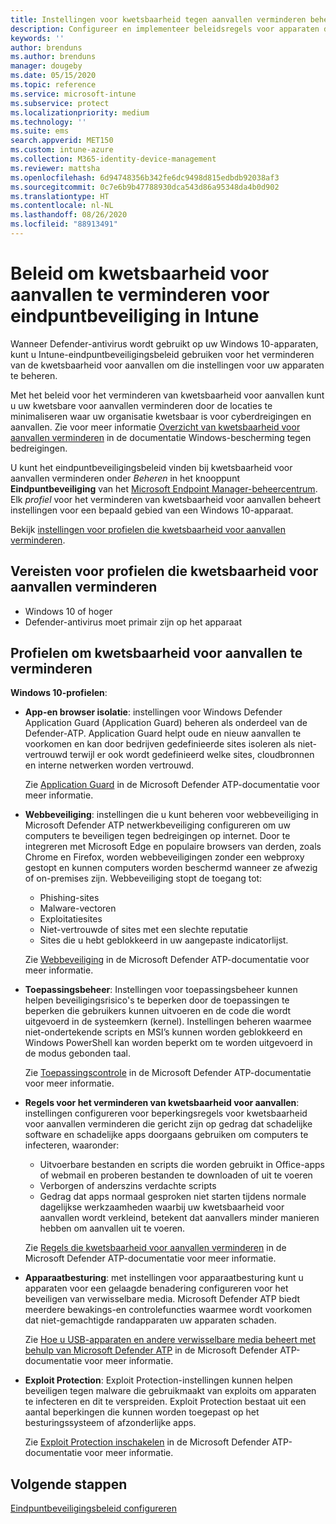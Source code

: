 ```yaml
---
title: Instellingen voor kwetsbaarheid tegen aanvallen verminderen beheren met eindpuntbeveiligingsbeleid in Microsoft Intune | Microsoft Docs
description: Configureer en implementeer beleidsregels voor apparaten die u beheert met eindpuntbeveiligingsinstellingen voor het beleid om kwetsbaarheid voor aanvallen te verminderen in Microsoft Intune
keywords: ''
author: brenduns
ms.author: brenduns
manager: dougeby
ms.date: 05/15/2020
ms.topic: reference
ms.service: microsoft-intune
ms.subservice: protect
ms.localizationpriority: medium
ms.technology: ''
ms.suite: ems
search.appverid: MET150
ms.custom: intune-azure
ms.collection: M365-identity-device-management
ms.reviewer: mattsha
ms.openlocfilehash: 6d94748356b342fe6dc9498d815edbdb92038af3
ms.sourcegitcommit: 0c7e6b9b47788930dca543d86a95348da4b0d902
ms.translationtype: HT
ms.contentlocale: nl-NL
ms.lasthandoff: 08/26/2020
ms.locfileid: "88913491"
---
```

# <a name="attack-surface-reduction-policy-for-endpoint-security-in-intune"></a>Beleid om kwetsbaarheid voor aanvallen te verminderen voor eindpuntbeveiliging in Intune

Wanneer Defender-antivirus wordt gebruikt op uw Windows 10-apparaten, kunt u Intune-eindpuntbeveiligingsbeleid gebruiken voor het verminderen van de kwetsbaarheid voor aanvallen om die instellingen voor uw apparaten te beheren.

Met het beleid voor het verminderen van kwetsbaarheid voor aanvallen kunt u uw kwetsbare voor aanvallen verminderen door de locaties te minimaliseren waar uw organisatie kwetsbaar is voor cyberdreigingen en aanvallen. Zie voor meer informatie [Overzicht van kwetsbaarheid voor aanvallen verminderen]( /windows/security/threat-protection/microsoft-defender-atp/overview-attack-surface-reduction) in de documentatie Windows-bescherming tegen bedreigingen.

U kunt het eindpuntbeveiligingsbeleid vinden bij kwetsbaarheid voor aanvallen verminderen onder *Beheren* in het knooppunt **Eindpuntbeveiliging** van het [Microsoft Endpoint Manager-beheercentrum](https://go.microsoft.com/fwlink/?linkid=2109431). Elk *profiel* voor het verminderen van kwetsbaarheid voor aanvallen beheert instellingen voor een bepaald gebied van een Windows 10-apparaat.

Bekijk [instellingen voor profielen die kwetsbaarheid voor aanvallen verminderen](../protect/endpoint-security-asr-profile-settings.md).

## <a name="prerequisites-for-attack-surface-reduction-profiles"></a>Vereisten voor profielen die kwetsbaarheid voor aanvallen verminderen

- Windows 10 of hoger
- Defender-antivirus moet primair zijn op het apparaat

## <a name="attack-surface-reduction-profiles"></a>Profielen om kwetsbaarheid voor aanvallen te verminderen

**Windows 10-profielen**:

- **App-en browser isolatie**: instellingen voor Windows Defender Application Guard (Application Guard) beheren als onderdeel van de Defender-ATP. Application Guard helpt oude en nieuw aanvallen te voorkomen en kan door bedrijven gedefinieerde sites isoleren als niet-vertrouwd terwijl er ook wordt gedefinieerd welke sites, cloudbronnen en interne netwerken worden vertrouwd.

  Zie [Application Guard](/windows/security/threat-protection/windows-defender-application-guard/wd-app-guard-overview) in de Microsoft Defender ATP-documentatie voor meer informatie.

- **Webbeveiliging**: instellingen die u kunt beheren voor webbeveiliging in Microsoft Defender ATP netwerkbeveiliging configureren om uw computers te beveiligen tegen bedreigingen op internet. Door te integreren met Microsoft Edge en populaire browsers van derden, zoals Chrome en Firefox, worden webbeveiligingen zonder een webproxy gestopt en kunnen computers worden beschermd wanneer ze afwezig of on-premises zijn. Webbeveiliging stopt de toegang tot:
  - Phishing-sites
  - Malware-vectoren
  - Exploitatiesites
  - Niet-vertrouwde of sites met een slechte reputatie
  - Sites die u hebt geblokkeerd in uw aangepaste indicatorlijst.

  Zie [Webbeveiliging](/windows/security/threat-protection/microsoft-defender-atp/web-protection-overview) in de Microsoft Defender ATP-documentatie voor meer informatie.

- **Toepassingsbeheer**: Instellingen voor toepassingsbeheer kunnen helpen beveiligingsrisico's te beperken door de toepassingen te beperken die gebruikers kunnen uitvoeren en de code die wordt uitgevoerd in de systeemkern (kernel). Instellingen beheren waarmee niet-ondertekende scripts en MSI’s kunnen worden geblokkeerd en Windows PowerShell kan worden beperkt om te worden uitgevoerd in de modus gebonden taal.

  Zie [Toepassingscontrole](/windows/security/threat-protection/windows-defender-application-control/windows-defender-application-control) in de Microsoft Defender ATP-documentatie voor meer informatie.

- **Regels voor het verminderen van kwetsbaarheid voor aanvallen**: instellingen configureren voor beperkingsregels voor kwetsbaarheid voor aanvallen verminderen die gericht zijn op gedrag dat schadelijke software en schadelijke apps doorgaans gebruiken om computers te infecteren, waaronder:
  - Uitvoerbare bestanden en scripts die worden gebruikt in Office-apps of webmail en proberen bestanden te downloaden of uit te voeren
  - Verborgen of anderszins verdachte scripts
  - Gedrag dat apps normaal gesproken niet starten tijdens normale dagelijkse werkzaamheden waarbij uw kwetsbaarheid voor aanvallen wordt verkleind, betekent dat aanvallers minder manieren hebben om aanvallen uit te voeren.

  Zie [Regels die kwetsbaarheid voor aanvallen verminderen](/windows/security/threat-protection/microsoft-defender-atp/attack-surface-reduction) in de Microsoft Defender ATP-documentatie voor meer informatie.

- **Apparaatbesturing**: met instellingen voor apparaatbesturing kunt u apparaten voor een gelaagde benadering configureren voor het beveiligen van verwisselbare media. Microsoft Defender ATP biedt meerdere bewakings-en controlefuncties waarmee wordt voorkomen dat niet-gemachtigde randapparaten uw apparaten schaden.

  Zie [Hoe u USB-apparaten en andere verwisselbare media beheert met behulp van Microsoft Defender ATP](/windows/security/threat-protection/device-control/control-usb-devices-using-intune) in de Microsoft Defender ATP-documentatie voor meer informatie.

- **Exploit Protection**: Exploit Protection-instellingen kunnen helpen beveiligen tegen malware die gebruikmaakt van exploits om apparaten te infecteren en dit te verspreiden. Exploit Protection bestaat uit een aantal beperkingen die kunnen worden toegepast op het besturingssysteem of afzonderlijke apps.

  Zie [Exploit Protection inschakelen](/windows/security/threat-protection/microsoft-defender-atp/enable-exploit-protection) in de Microsoft Defender ATP-documentatie voor meer informatie.

## <a name="next-steps"></a>Volgende stappen

[Eindpuntbeveiligingsbeleid configureren](../protect/endpoint-security-policy.md#create-an-endpoint-security-policy)